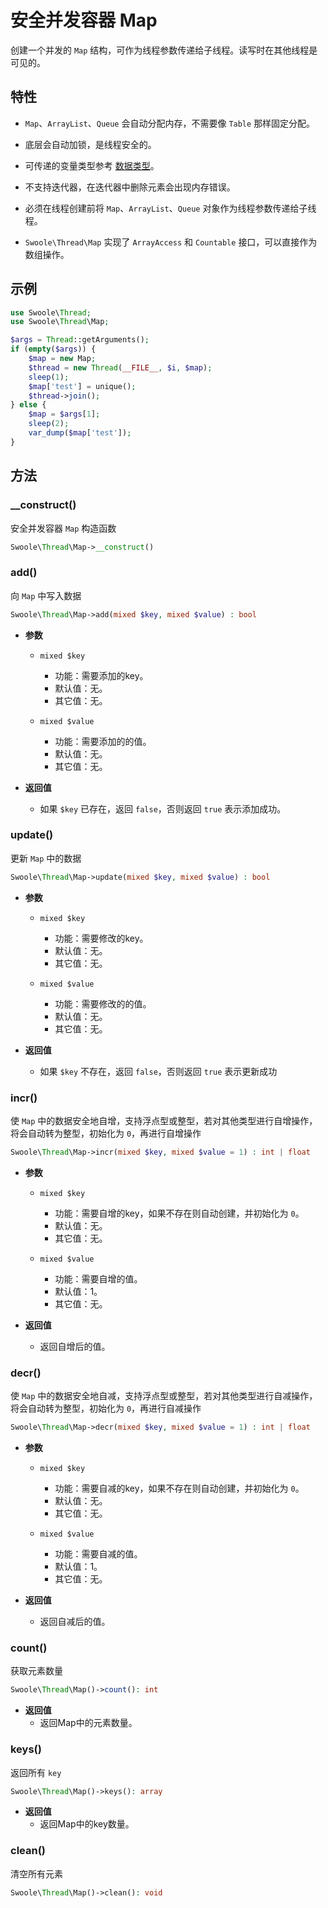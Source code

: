 # 安全并发容器 Map

创建一个并发的 `Map` 结构，可作为线程参数传递给子线程。读写时在其他线程是可见的。

## 特性
- `Map`、`ArrayList`、`Queue` 会自动分配内存，不需要像 `Table` 那样固定分配。

- 底层会自动加锁，是线程安全的。

- 可传递的变量类型参考 [数据类型](thread/transfer.md)。

- 不支持迭代器，在迭代器中删除元素会出现内存错误。

- 必须在线程创建前将 `Map`、`ArrayList`、`Queue` 对象作为线程参数传递给子线程。

- `Swoole\Thread\Map` 实现了 `ArrayAccess` 和 `Countable` 接口，可以直接作为数组操作。

## 示例
```php
use Swoole\Thread;
use Swoole\Thread\Map;

$args = Thread::getArguments();
if (empty($args)) {
    $map = new Map;
    $thread = new Thread(__FILE__, $i, $map);
    sleep(1);
    $map['test'] = unique();
    $thread->join();
} else {
    $map = $args[1];
    sleep(2);
    var_dump($map['test']);
}
```

## 方法

### __construct()
安全并发容器 `Map` 构造函数

```php
Swoole\Thread\Map->__construct()
```

### add()
向 `Map` 中写入数据

```php
Swoole\Thread\Map->add(mixed $key, mixed $value) : bool
```
  * **参数**
      * `mixed $key`
          * 功能：需要添加的key。
          * 默认值：无。
          * 其它值：无。
  
      * `mixed $value`
          * 功能：需要添加的的值。
          * 默认值：无。
          * 其它值：无。
  
  * **返回值**
      * 如果 `$key` 已存在，返回 `false`，否则返回 `true` 表示添加成功。

### update()
更新 `Map` 中的数据

```php
Swoole\Thread\Map->update(mixed $key, mixed $value) : bool
```

  * **参数**
      * `mixed $key`
          * 功能：需要修改的key。
          * 默认值：无。
          * 其它值：无。
  
      * `mixed $value`
          * 功能：需要修改的的值。
          * 默认值：无。
          * 其它值：无。
  
  * **返回值**
      * 如果 `$key` 不存在，返回 `false`，否则返回 `true` 表示更新成功

### incr()
使 `Map` 中的数据安全地自增，支持浮点型或整型，若对其他类型进行自增操作，将会自动转为整型，初始化为 `0`，再进行自增操作

```php
Swoole\Thread\Map->incr(mixed $key, mixed $value = 1) : int | float
```
* **参数**
    * `mixed $key`
        * 功能：需要自增的key，如果不存在则自动创建，并初始化为 `0`。
        * 默认值：无。
        * 其它值：无。

    * `mixed $value`
        * 功能：需要自增的值。
        * 默认值：1。
        * 其它值：无。

* **返回值**
    * 返回自增后的值。

### decr()
使 `Map` 中的数据安全地自减，支持浮点型或整型，若对其他类型进行自减操作，将会自动转为整型，初始化为 `0`，再进行自减操作

```php
Swoole\Thread\Map->decr(mixed $key, mixed $value = 1) : int | float
```
* **参数**
    * `mixed $key`
        * 功能：需要自减的key，如果不存在则自动创建，并初始化为 `0`。
        * 默认值：无。
        * 其它值：无。

    * `mixed $value`
        * 功能：需要自减的值。
        * 默认值：1。
        * 其它值：无。

* **返回值**
    * 返回自减后的值。

### count()
获取元素数量

```php
Swoole\Thread\Map()->count(): int
```

  * **返回值**
      * 返回Map中的元素数量。

### keys()
返回所有 `key`

```php
Swoole\Thread\Map()->keys(): array
```

  * **返回值**
    * 返回Map中的key数量。

### clean()
清空所有元素

```php
Swoole\Thread\Map()->clean(): void
```
